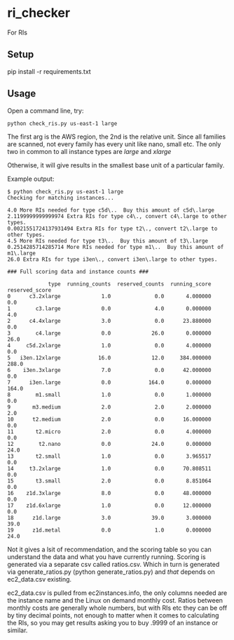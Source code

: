 # ri_checker
For RIs


## Setup

pip install -r requirements.txt

## Usage

Open a command line, try:

```
python check_ris.py us-east-1 large
```

The first arg is the AWS region, the 2nd is the relative unit.  Since all families are scanned, not every family has every unit like nano, small etc. The only two in common to all instance types are *large* and *xlarge*

Otherwise, it will give results in the smallest base unit of a particular family.

Example output:

```
$ python check_ris.py us-east-1 large
Checking for matching instances...

4.0 More RIs needed for type c5d\..  Buy this amount of c5d\.large
2.1199999999999974 Extra RIs for type c4\., convert c4\.large to other types.
0.0021551724137931494 Extra RIs for type t2\., convert t2\.large to other types.
4.5 More RIs needed for type t3\..  Buy this amount of t3\.large
0.2514285714285714 More RIs needed for type m1\..  Buy this amount of m1\.large
26.0 Extra RIs for type i3en\., convert i3en\.large to other types.

### Full scoring data and instance counts ###

             type  running_counts  reserved_counts  running_score  reserved_score
0      c3.2xlarge             1.0              0.0       4.000000             0.0
1        c3.large             0.0              4.0       0.000000             4.0
2      c4.4xlarge             3.0              0.0      23.880000             0.0
3        c4.large             0.0             26.0       0.000000            26.0
4     c5d.2xlarge             1.0              0.0       4.000000             0.0
5   i3en.12xlarge            16.0             12.0     384.000000           288.0
6    i3en.3xlarge             7.0              0.0      42.000000             0.0
7      i3en.large             0.0            164.0       0.000000           164.0
8        m1.small             1.0              0.0       1.000000             0.0
9       m3.medium             2.0              2.0       2.000000             2.0
10      t2.medium             2.0              0.0      16.000000             0.0
11       t2.micro             2.0              0.0       4.000000             0.0
12        t2.nano             0.0             24.0       0.000000            24.0
13       t2.small             1.0              0.0       3.965517             0.0
14     t3.2xlarge             1.0              0.0      70.808511             0.0
15       t3.small             2.0              0.0       8.851064             0.0
16    z1d.3xlarge             8.0              0.0      48.000000             0.0
17    z1d.6xlarge             1.0              0.0      12.000000             0.0
18      z1d.large             3.0             39.0       3.000000            39.0
19      z1d.metal             0.0              1.0       0.000000            24.0
```

Not it gives a lsit of recommendation, and the scoring table so you can understand the data and what you have currently running. Scoring is generated via a separate csv called ratios.csv. Which in turn is generated via generate_ratios.py (python generate_ratios.py) and *that* depends on ec2_data.csv existing.

ec2_data.csv is pulled from ec2instances.info, the only columns needed are the instance name and the Linux on demand monthly cost.  Ratios between monthly costs are generally whole numbers, but with RIs etc they can be off by tiny decimal points, not enough to matter when it comes to calculating the RIs, so you may get results asking you to buy .9999 of an instance or similar.